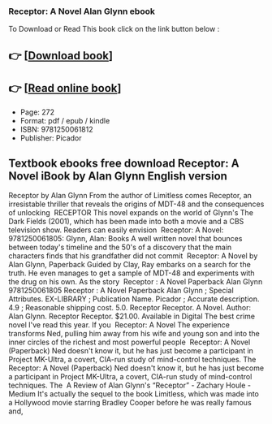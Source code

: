 ### Receptor: A Novel Alan Glynn ebook

To Download or Read This book click on the link button below :

## 👉  [**[Download book](http://filesbooks.info/download.php?group=book&from=github.com&id=717801&lnk=1064 "Download book")**]

## 👉  [**[Read online book](http://filesbooks.info/download.php?group=book&from=github.com&id=717801&lnk=1064 "Read online book")**]


* Page: 272
* Format: pdf / epub / kindle
* ISBN: 9781250061812
* Publisher: Picador



## Textbook ebooks free download Receptor: A Novel iBook by Alan Glynn English version



 Receptor by Alan Glynn From the author of Limitless comes Receptor, an irresistable thriller that reveals the origins of MDT-48 and the consequences of unlocking 
 RECEPTOR This novel expands on the world of Glynn&#039;s The Dark Fields (2001), which has been made into both a movie and a CBS television show. Readers can easily envision 
 Receptor: A Novel: 9781250061805: Glynn, Alan: Books A well written novel that bounces between today&#039;s timeline and the 50&#039;s of a discovery that the main characters finds that his grandfather did not commit 
 Receptor: A Novel by Alan Glynn, Paperback Guided by Clay, Ray embarks on a search for the truth. He even manages to get a sample of MDT-48 and experiments with the drug on his own. As the story 
 Receptor : A Novel Paperback Alan Glynn 9781250061805 Receptor : A Novel Paperback Alan Glynn ; Special Attributes. EX-LIBRARY ; Publication Name. Picador ; Accurate description. 4.9 ; Reasonable shipping cost. 5.0.
 Receptor Receptor. A Novel. Author: Alan Glynn. Receptor Receptor. $21.00. Available in Digital The best crime novel I&#039;ve read this year. If you 
 Receptor: A Novel The experience transforms Ned, pulling him away from his wife and young son and into the inner circles of the richest and most powerful people 
 Receptor: A Novel (Paperback) Ned doesn&#039;t know it, but he has just become a participant in Project MK-Ultra, a covert, CIA-run study of mind-control techniques. The 
 Receptor: A Novel (Paperback) Ned doesn&#039;t know it, but he has just become a participant in Project MK-Ultra, a covert, CIA-run study of mind-control techniques. The 
 A Review of Alan Glynn&#039;s “Receptor” - Zachary Houle - Medium It&#039;s actually the sequel to the book Limitless, which was made into a Hollywood movie starring Bradley Cooper before he was really famous and, 





